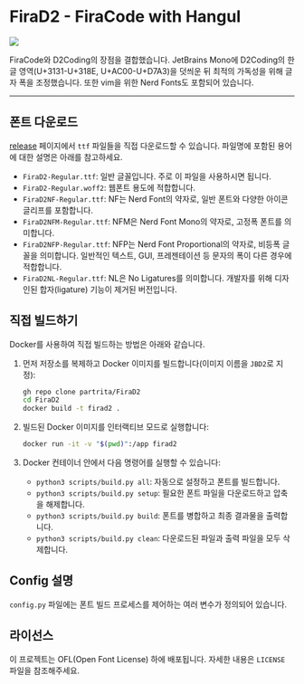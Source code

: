 # FiraD2 - FiraCode with Hangul

![](./static/screenshot.png)

FiraCode와 D2Coding의 장점을 결합했습니다. JetBrains Mono에 D2Coding의 한글 영역(U+3131-U+318E, U+AC00-U+D7A3)을 덧씌운 뒤 최적의 가독성을 위해 글자 폭을 조정했습니다. 또한 vim을 위한 Nerd Fonts도 포함되어 있습니다.

-----

## 폰트 다운로드

[release](https://github.com/partrita/FiraD2/releases) 페이지에서 `ttf` 파일들을 직접 다운로드할 수 있습니다. 파일명에 포함된 용어에 대한 설명은 아래를 참고하세요.

  * `FiraD2-Regular.ttf`: 일반 글꼴입니다. 주로 이 파일을 사용하시면 됩니다.
  * `FiraD2-Regular.woff2`: 웹폰트 용도에 적합합니다.
  * `FiraD2NF-Regular.ttf`: NF는 Nerd Font의 약자로, 일반 폰트와 다양한 아이콘 글리프를 포함합니다.
  * `FiraD2NFM-Regular.ttf`: NFM은 Nerd Font Mono의 약자로, 고정폭 폰트를 의미합니다.
  * `FiraD2NFP-Regular.ttf`: NFP는 Nerd Font Proportional의 약자로, 비등폭 글꼴을 의미합니다. 일반적인 텍스트, GUI, 프레젠테이션 등 문자의 폭이 다른 경우에 적합합니다.
  * `FiraD2NL-Regular.ttf`: NL은 No Ligatures를 의미합니다. 개발자를 위해 디자인된 합자(ligature) 기능이 제거된 버전입니다.


## 직접 빌드하기

Docker를 사용하여 직접 빌드하는 방법은 아래와 같습니다.

1.  먼저 저장소를 복제하고 Docker 이미지를 빌드합니다(이미지 이름을 `JBD2`로 지정):

    ```bash
    gh repo clone partrita/FiraD2
    cd FiraD2
    docker build -t firad2 .
    ```

2.  빌드된 Docker 이미지를 인터랙티브 모드로 실행합니다:

    ```bash
    docker run -it -v "$(pwd)":/app firad2
    ```

3.  Docker 컨테이너 안에서 다음 명령어를 실행할 수 있습니다:

      * `python3 scripts/build.py all`: 자동으로 설정하고 폰트를 빌드합니다.
      * `python3 scripts/build.py setup`: 필요한 폰트 파일을 다운로드하고 압축을 해제합니다.
      * `python3 scripts/build.py build`: 폰트를 병합하고 최종 결과물을 출력합니다.
      * `python3 scripts/build.py clean`: 다운로드된 파일과 출력 파일을 모두 삭제합니다.


## Config 설명

`config.py` 파일에는 폰트 빌드 프로세스를 제어하는 여러 변수가 정의되어 있습니다.

## 라이선스

이 프로젝트는 OFL(Open Font License) 하에 배포됩니다. 자세한 내용은 `LICENSE` 파일을 참조해주세요.
